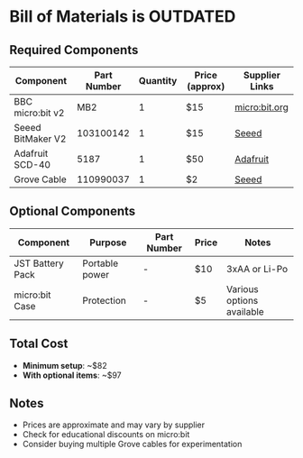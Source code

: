 # Bill of Materials is OUTDATED

## Required Components

| Component         | Part Number | Quantity | Price (approx) | Supplier Links                                                                                        |
| ----------------- | ----------- | -------- | -------------- | ----------------------------------------------------------------------------------------------------- |
| BBC micro:bit v2  | MB2         | 1        | $15            | [micro:bit.org](https://microbit.org/buy/)                                                            |
| Seeed BitMaker V2 | 103100142   | 1        | $15            | [Seeed](https://www.seeedstudio.com/BitMaker-Lite-micro-bit-Extension-Board.html)                     |
| Adafruit SCD-40   | 5187        | 1        | $50            | [Adafruit](https://www.adafruit.com/product/5187)                                                     |
| Grove Cable       | 110990037   | 1        | $2             | [Seeed](https://www.seeedstudio.com/Grove-Universal-4-Pin-20cm-Unbuckled-Cable-5-PCs-Pack-p-749.html) |

## Optional Components

| Component        | Purpose        | Part Number | Price | Notes                     |
| ---------------- | -------------- | ----------- | ----- | ------------------------- |
| JST Battery Pack | Portable power | -           | $10   | 3xAA or Li-Po             |
| micro:bit Case   | Protection     | -           | $5    | Various options available |

## Total Cost

- **Minimum setup**: ~$82
- **With optional items**: ~$97

## Notes

- Prices are approximate and may vary by supplier
- Check for educational discounts on micro:bit
- Consider buying multiple Grove cables for experimentation
